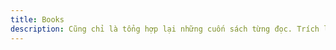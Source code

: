 ```yaml
---
title: Books
description: Cũng chỉ là tổng hợp lại những cuốn sách từng đọc. Trích lại những câu đủ hay trong cuốn sách. Note lại những suy ngẫm của mình. Tra cứu lại cho những lần sau.
---
```

